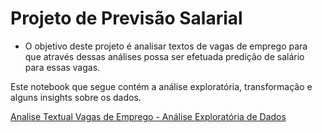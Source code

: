 # Projeto de Previsão Salarial

* O objetivo deste projeto é analisar textos de vagas de emprego para que através dessas análises possa ser efetuada predição de salário para essas vagas.

Este notebook que segue contém a análise exploratória, transformação e alguns insights sobre os dados.

[Analise Textual Vagas de Emprego - Análise Exploratória de Dados](/PredictSalary_RegressionProblemExample_AED.ipynb)
